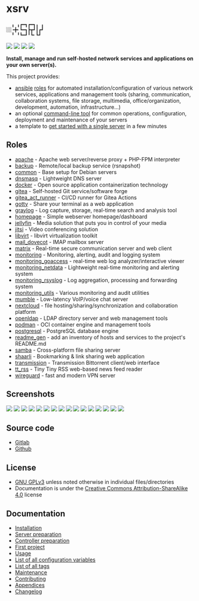 # xsrv

```
  ╻ ╻┏━┓┏━┓╻ ╻
░░╺╋╸┗━┓┣┳┛┃┏┛
  ╹ ╹┗━┛╹┗╸┗┛ 
```

[![](https://gitlab.com/nodiscc/xsrv/badges/master/pipeline.svg)](https://gitlab.com/nodiscc/xsrv/-/pipelines)
[![](https://bestpractices.coreinfrastructure.org/projects/3647/badge)](https://bestpractices.coreinfrastructure.org/projects/3647)
[![](https://img.shields.io/badge/latest%20release-1.17.0-blue)](https://gitlab.com/nodiscc/xsrv/-/releases)
[![](https://img.shields.io/badge/docs-readthedocs-%232980B9)](https://xsrv.readthedocs.io)

**Install, manage and run self-hosted network services and applications on your own server(s).**

This project provides:

- [ansible](https://en.wikipedia.org/wiki/Ansible_%28software%29) [roles](#roles) for automated installation/configuration of various network services, applications and management tools (sharing, communication, collaboration systems, file storage, multimedia, office/organization, development, automation, infrastructure...)
- an optional [command-line tool](usage.md) for common operations, configuration, deployment and maintenance of your servers
- a template to [get started with a single server](installation.md) in a few minutes


## Roles
<!--BEGIN ROLES LIST-->
- [apache](https://gitlab.com/nodiscc/xsrv/-/tree/master/roles/apache) - Apache web server/reverse proxy + PHP-FPM interpreter
- [backup](https://gitlab.com/nodiscc/xsrv/-/tree/master/roles/backup) - Remote/local backup service (rsnapshot)
- [common](https://gitlab.com/nodiscc/xsrv/-/tree/master/roles/common) - Base setup for Debian servers
- [dnsmasq](https://gitlab.com/nodiscc/xsrv/-/tree/master/roles/dnsmasq) - Lightweight DNS server
- [docker](https://gitlab.com/nodiscc/xsrv/-/tree/master/roles/docker) - Open source application containerization technology
- [gitea](https://gitlab.com/nodiscc/xsrv/-/tree/master/roles/gitea) - Self-hosted Git service/software forge
- [gitea_act_runner](https://gitlab.com/nodiscc/xsrv/-/tree/master/roles/gitea_act_runner) - CI/CD runner for Gitea Actions
- [gotty](https://gitlab.com/nodiscc/xsrv/-/tree/master/roles/gotty) - Share your terminal as a web application
- [graylog](https://gitlab.com/nodiscc/xsrv/-/tree/master/roles/graylog) - Log capture, storage, real-time search and analysis tool
- [homepage](https://gitlab.com/nodiscc/xsrv/-/tree/master/roles/homepage) - Simple webserver homepage/dashboard
- [jellyfin](https://gitlab.com/nodiscc/xsrv/-/tree/master/roles/jellyfin) - Media solution that puts you in control of your media
- [jitsi](https://gitlab.com/nodiscc/xsrv/-/tree/master/roles/jitsi) - Video conferencing solution
- [libvirt](https://gitlab.com/nodiscc/xsrv/-/tree/master/roles/libvirt) - libvirt virtualization toolkit
- [mail_dovecot](https://gitlab.com/nodiscc/xsrv/-/tree/master/roles/mail_dovecot) - IMAP mailbox server
- [matrix](https://gitlab.com/nodiscc/xsrv/-/tree/master/roles/matrix) - Real-time secure communication server and web client
- [monitoring](https://gitlab.com/nodiscc/xsrv/-/tree/master/roles/monitoring) - Monitoring, alerting, audit and logging system
- [monitoring_goaccess](https://gitlab.com/nodiscc/xsrv/-/tree/master/roles/monitoring_goaccess) - real-time web log analyzer/interactive viewer
- [monitoring_netdata](https://gitlab.com/nodiscc/xsrv/-/tree/master/roles/monitoring_netdata) - Lightweight real-time monitoring and alerting system
- [monitoring_rsyslog](https://gitlab.com/nodiscc/xsrv/-/tree/master/roles/monitoring_rsyslog) - Log aggregation, processing and forwarding system
- [monitoring_utils](https://gitlab.com/nodiscc/xsrv/-/tree/master/roles/monitoring_utils) - Various monitoring and audit utilities
- [mumble](https://gitlab.com/nodiscc/xsrv/-/tree/master/roles/mumble) - Low-latency VoIP/voice chat server
- [nextcloud](https://gitlab.com/nodiscc/xsrv/-/tree/master/roles/nextcloud) - file hosting/sharing/synchronization and collaboration platform
- [openldap](https://gitlab.com/nodiscc/xsrv/-/tree/master/roles/openldap) - LDAP directory server and web management tools
- [podman](https://gitlab.com/nodiscc/xsrv/-/tree/master/roles/podman) - OCI container engine and management tools
- [postgresql](https://gitlab.com/nodiscc/xsrv/-/tree/master/roles/postgresql) - PostgreSQL database engine
- [readme_gen](https://gitlab.com/nodiscc/xsrv/-/tree/master/roles/readme_gen) - add an inventory of hosts and services to the project's README.md
- [samba](https://gitlab.com/nodiscc/xsrv/-/tree/master/roles/samba) - Cross-platform file sharing server
- [shaarli](https://gitlab.com/nodiscc/xsrv/-/tree/master/roles/shaarli) - Bookmarking & link sharing web application
- [transmission](https://gitlab.com/nodiscc/xsrv/-/tree/master/roles/transmission) - Transmission Bittorrent client/web interface
- [tt_rss](https://gitlab.com/nodiscc/xsrv/-/tree/master/roles/tt_rss) - Tiny Tiny RSS web-based news feed reader
- [wireguard](https://gitlab.com/nodiscc/xsrv/-/tree/master/roles/wireguard) - fast and modern VPN server
<!--END ROLES LIST-->

## Screenshots

[![](https://gitlab.com/nodiscc/toolbox/-/raw/master/DOC/SCREENSHOTS/netdata-dashboard-thumb.png)](https://gitlab.com/nodiscc/xsrv/-/tree/master/roles/monitoring_netdata)
[![](https://gitlab.com/nodiscc/toolbox/-/raw/master/DOC/SCREENSHOTS/LNaAH2L.png)](https://gitlab.com/nodiscc/xsrv/-/tree/master/roles/nextcloud)
[![](https://gitlab.com/nodiscc/toolbox/-/raw/master/DOC/SCREENSHOTS/5TXg6vm.png)](https://gitlab.com/nodiscc/xsrv/-/tree/master/roles/tt_rss)
[![](https://gitlab.com/nodiscc/toolbox/-/raw/master/DOC/SCREENSHOTS/Jlmj0iE.png)](https://gitlab.com/nodiscc/xsrv/-/tree/master/roles/shaarli)
[![](https://gitlab.com/nodiscc/toolbox/-/raw/master/DOC/SCREENSHOTS/8cAGkf2.png)](https://gitlab.com/nodiscc/xsrv/-/tree/master/roles/gitea)
[![](https://gitlab.com/nodiscc/toolbox/-/raw/master/DOC/SCREENSHOTS/Imb0dqO.png)](https://gitlab.com/nodiscc/xsrv/-/tree/master/roles/transmission)
[![](https://gitlab.com/nodiscc/toolbox/-/raw/master/DOC/SCREENSHOTS/6Im61B0.png)](https://gitlab.com/nodiscc/xsrv/-/tree/master/roles/mumble)
[![](https://gitlab.com/nodiscc/toolbox/-/raw/master/DOC/SCREENSHOTS/REzcZVh.png)](https://gitlab.com/nodiscc/xsrv/-/tree/master/roles/openldap)
[![](https://gitlab.com/nodiscc/toolbox/-/raw/master/DOC/SCREENSHOTS/udEAnKA.png)](https://gitlab.com/nodiscc/xsrv/-/tree/master/roles/matrix)
[![](https://gitlab.com/nodiscc/toolbox/-/raw/master/DOC/SCREENSHOTS/Vvdj3Zu.png)](https://gitlab.com/nodiscc/xsrv/-/tree/master/roles/homepage)
[![](https://gitlab.com/nodiscc/toolbox/-/raw/master/DOC/SCREENSHOTS/H3PIWrt.png)](https://gitlab.com/nodiscc/xsrv/-/tree/master/roles/jellyfin)
[![](https://gitlab.com/nodiscc/toolbox/-/raw/master/DOC/SCREENSHOTS/wa3pkyJ.png)](https://gitlab.com/nodiscc/xsrv/-/tree/master/roles/graylog)
[![](https://gitlab.com/nodiscc/toolbox/-/raw/master/DOC/SCREENSHOTS/g0jUMXE.jpg)](https://gitlab.com/nodiscc/xsrv/-/tree/master/roles/jitsi)
[![](https://gitlab.com/nodiscc/toolbox/-/raw/master/DOC/SCREENSHOTS/v3lHJGx.png)](https://gitlab.com/nodiscc/xsrv/-/tree/master/roles/readme_gen)
[![](https://gitlab.com/nodiscc/toolbox/-/raw/master/DOC/SCREENSHOTS/XYmHNqT.png)](https://gitlab.com/nodiscc/xsrv/-/tree/master/roles/libvirt)
[![](https://gitlab.com/nodiscc/toolbox/-/raw/master/DOC/SCREENSHOTS/goaccess-bright-thumb.png)](https://gitlab.com/nodiscc/xsrv/-/tree/master/roles/monitoring_goaccess)

## Source code

- [Gitlab](https://gitlab.com/nodiscc/xsrv)
- [Github](https://github.com/nodiscc/xsrv)


## License

- [GNU GPLv3](https://gitlab.com/nodiscc/xsrv/-/blob/master/LICENSE) unless noted otherwise in individual files/directories
- Documentation is under the [Creative Commons Attribution-ShareAlike 4.0](https://creativecommons.org/licenses/by-sa/4.0/) license


## Documentation

- [Installation](installation.md)
- [Server preparation](installation/server-preparation.md)
- [Controller preparation](installation/controller-preparation.md)
- [First project](installation/first-project.md)
- [Usage](usage.md)
- [List of all configuration variables](configuration-variables.md)
- [List of all tags](tags.md)
- [Maintenance](maintenance.md)
- [Contributing](contributing.md)
- [Appendices](appendices.md)
- [Changelog](https://gitlab.com/nodiscc/xsrv/-/blob/master/CHANGELOG.md)



